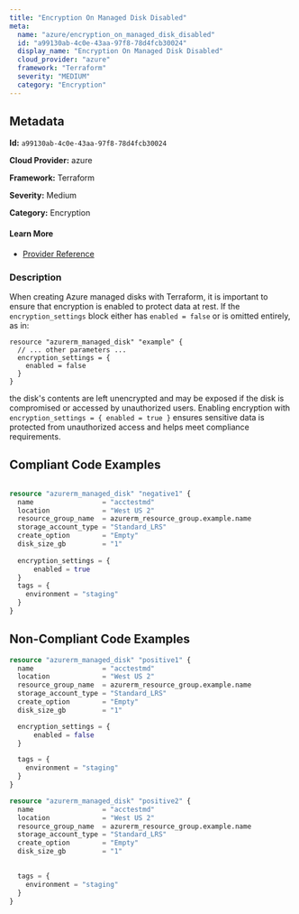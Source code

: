 ```yaml
---
title: "Encryption On Managed Disk Disabled"
meta:
  name: "azure/encryption_on_managed_disk_disabled"
  id: "a99130ab-4c0e-43aa-97f8-78d4fcb30024"
  display_name: "Encryption On Managed Disk Disabled"
  cloud_provider: "azure"
  framework: "Terraform"
  severity: "MEDIUM"
  category: "Encryption"
---
```

## Metadata

**Id:** `a99130ab-4c0e-43aa-97f8-78d4fcb30024`

**Cloud Provider:** azure

**Framework:** Terraform

**Severity:** Medium

**Category:** Encryption

#### Learn More

 - [Provider Reference](https://registry.terraform.io/providers/hashicorp/azurerm/latest/docs/resources/managed_disk#encryption_settings)

### Description

 When creating Azure managed disks with Terraform, it is important to ensure that encryption is enabled to protect data at rest. If the `encryption_settings` block either has `enabled = false` or is omitted entirely, as in:

```
resource "azurerm_managed_disk" "example" {
  // ... other parameters ...
  encryption_settings = {
    enabled = false
  }
}
```

the disk's contents are left unencrypted and may be exposed if the disk is compromised or accessed by unauthorized users. Enabling encryption with `encryption_settings = { enabled = true }` ensures sensitive data is protected from unauthorized access and helps meet compliance requirements.


## Compliant Code Examples
```terraform

resource "azurerm_managed_disk" "negative1" {
  name                 = "acctestmd"
  location             = "West US 2"
  resource_group_name  = azurerm_resource_group.example.name
  storage_account_type = "Standard_LRS"
  create_option        = "Empty"
  disk_size_gb         = "1"
  
  encryption_settings = {
      enabled = true
  }
  tags = {
    environment = "staging"
  }
}
```
## Non-Compliant Code Examples
```terraform
resource "azurerm_managed_disk" "positive1" {
  name                 = "acctestmd"
  location             = "West US 2"
  resource_group_name  = azurerm_resource_group.example.name
  storage_account_type = "Standard_LRS"
  create_option        = "Empty"
  disk_size_gb         = "1"

  encryption_settings = {
      enabled = false
  }

  tags = {
    environment = "staging"
  }
}

resource "azurerm_managed_disk" "positive2" {
  name                 = "acctestmd"
  location             = "West US 2"
  resource_group_name  = azurerm_resource_group.example.name
  storage_account_type = "Standard_LRS"
  create_option        = "Empty"
  disk_size_gb         = "1"
  

  tags = {
    environment = "staging"
  }
}
```